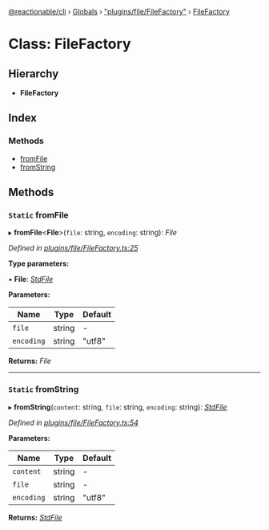 [@reactionable/cli](../README.md) › [Globals](../globals.md) › ["plugins/file/FileFactory"](../modules/_plugins_file_filefactory_.md) › [FileFactory](_plugins_file_filefactory_.filefactory.md)

# Class: FileFactory

## Hierarchy

* **FileFactory**

## Index

### Methods

* [fromFile](_plugins_file_filefactory_.filefactory.md#static-fromfile)
* [fromString](_plugins_file_filefactory_.filefactory.md#static-fromstring)

## Methods

### `Static` fromFile

▸ **fromFile**<**File**>(`file`: string, `encoding`: string): *File*

*Defined in [plugins/file/FileFactory.ts:25](https://github.com/neilime/reactionable-cli/blob/86c13e3/src/plugins/file/FileFactory.ts#L25)*

**Type parameters:**

▪ **File**: *[StdFile](_plugins_file_stdfile_.stdfile.md)*

**Parameters:**

Name | Type | Default |
------ | ------ | ------ |
`file` | string | - |
`encoding` | string | "utf8" |

**Returns:** *File*

___

### `Static` fromString

▸ **fromString**(`content`: string, `file`: string, `encoding`: string): *[StdFile](_plugins_file_stdfile_.stdfile.md)*

*Defined in [plugins/file/FileFactory.ts:54](https://github.com/neilime/reactionable-cli/blob/86c13e3/src/plugins/file/FileFactory.ts#L54)*

**Parameters:**

Name | Type | Default |
------ | ------ | ------ |
`content` | string | - |
`file` | string | - |
`encoding` | string | "utf8" |

**Returns:** *[StdFile](_plugins_file_stdfile_.stdfile.md)*
